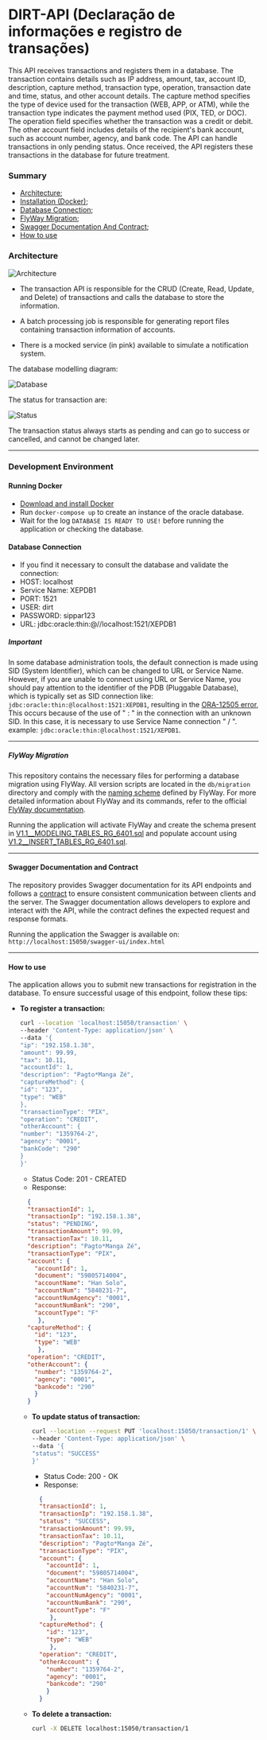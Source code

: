# DIRT-API (Declaração de informações e registro de transações)

This API receives transactions and registers them in a database. The transaction contains details such as IP address,
amount, tax, account ID, description, capture method, transaction type, operation, transaction date and time, status,
and other account details. The capture method specifies the type of device used for the transaction (WEB, APP, or ATM),
while the transaction type indicates the payment method used (PIX, TED, or DOC). The operation field specifies whether
the transaction was a credit or debit. The other account field includes details of the recipient's bank account,
such as account number, agency, and bank code. The API can handle transactions in only pending status. Once received,
the API registers these transactions in the database for future treatment.

### Summary

- [Architecture](#architecture);
- [Installation (Docker)](#running-docker);
- [Database Connection](#database-connection);
- [FlyWay Migration](#flyway-migration);
- [Swagger Documentation And Contract](#swagger-documentation-and-contract);
- [How to use](#how-to-use)

### Architecture

![Architecture](./src/main/resources/images/architecture.png)

- The transaction API is responsible for the CRUD (Create, Read, Update, and Delete) of transactions and calls the
  database to store the information.

- A batch processing job is responsible for generating report files containing transaction information of accounts.

- There is a mocked service (in pink) available to simulate a notification system.

The database modelling diagram:

![Database](./src/main/resources/images/database.png)

The status for transaction are:

![Status](./src/main/resources/images/status.png)

The transaction status always starts as pending and can go to success or cancelled, and cannot be changed later.

---

### Development Environment

#### Running Docker

- [Download and install Docker](https://docs.docker.com/get-docker/)
- Run `docker-compose up` to create an instance of the oracle database.
- Wait for the log `DATABASE IS READY TO USE!` before running the application or checking the database.

#### Database Connection

- If you find it necessary to consult the database and validate the connection:
- HOST: localhost
- Service Name: XEPDB1
- PORT: 1521
- USER: dirt
- PASSWORD: sippar123
- URL: jdbc:oracle:thin:@//localhost:1521/XEPDB1

##### Important

In some database administration tools, the default connection is made using SID (System Identifier), which can be
changed to URL or Service Name. However, if you are unable to connect using URL or Service Name, you should pay
attention to the identifier of the PDB (Pluggable Database), which is typically set as SID connection
like: `jdbc:oracle:thin:@localhost:1521:XEPDB1`, resulting in
the [ORA-12505 error](https://docs.oracle.com/en/database/oracle/oracle-database/19/errmg/ORA-12500.html#GUID-BD6AAC21-3F15-4F70-B3C5-064ADCF5EC51),
This occurs because of the use of " :  " in the connection with an unknown SID. In this case, it is necessary to use
Service Name connection " / ". example: `jdbc:oracle:thin:@localhost:1521/XEPDB1`.

---

##### FlyWay Migration

This repository contains the necessary files for performing a database migration using FlyWay. All version scripts are
located in the `db/migration` directory and comply with
the [naming scheme]((https://flywaydb.org/documentation/migrations#naming)) defined by FlyWay.
For more detailed information about FlyWay and its commands, refer to the
official [FlyWay documentation](https://flywaydb.org/documentation/).

Running the application will activate FlyWay and create the schema present
in [V1.1__MODELING_TABLES_RG_6401.sql](./src/main/resources/db/migration/V1.1__MODELING_TABLES_RG_6401.sql) and populate
account using [V1.2__INSERT_TABLES_RG_6401.sql](./src/main/resources/db/migration/V1.2__INSERT_TABLES_RG_6401.sql).

---

#### Swagger Documentation and Contract

The repository provides Swagger documentation for its API endpoints and follows
a [contract](./src/main/resources/static/dirt-api-contract.yaml) to ensure consistent
communication between clients and the server. The Swagger documentation allows developers to explore and interact with
the API, while the contract defines the expected request and response formats.

Running the application the Swagger is available on: `http://localhost:15050/swagger-ui/index.html`

---

#### How to use

The application allows you to submit new transactions for registration in the database. To ensure successful usage of
this endpoint, follow these tips:

- **To register a transaction:**
    ```sh 
  curl --location 'localhost:15050/transaction' \
    --header 'Content-Type: application/json' \
    --data '{
  "ip": "192.158.1.38",
  "amount": 99.99,
  "tax": 10.11,
  "accountId": 1,
  "description": "Pagto*Manga Zé",
  "captureMethod": {
  "id": "123",
  "type": "WEB"
  },
  "transactionType": "PIX",
  "operation": "CREDIT",
  "otherAccount": {
  "number": "1359764-2",
  "agency": "0001",
  "bankCode": "290"
  }
  }'
    ```
    - Status Code: 201 - CREATED
    - Response:

  ```json
    {
    "transactionId": 1,
    "transactionIp": "192.158.1.38",
    "status": "PENDING",
    "transactionAmount": 99.99,
    "transactionTax": 10.11,
    "description": "Pagto*Manga Zé",
    "transactionType": "PIX",
    "account": {
      "accountId": 1,
      "document": "59805714004",
      "accountName": "Han Solo",
      "accountNum": "5840231-7",
      "accountNumAgency": "0001",
      "accountNumBank": "290",
      "accountType": "F"
       },
    "captureMethod": {
      "id": "123",
      "type": "WEB"
       },
    "operation": "CREDIT",
    "otherAccount": {
      "number": "1359764-2",
      "agency": "0001",
      "bankcode": "290"
      }
    }
  ```
    - **To update status of transaction:**
      ```sh
      curl --location --request PUT 'localhost:15050/transaction/1' \
      --header 'Content-Type: application/json' \
      --data '{
      "status": "SUCCESS"
      }'
      ```
        - Status Code: 200 - OK
        - Response:
      ```json
        {
        "transactionId": 1,
        "transactionIp": "192.158.1.38",
        "status": "SUCCESS",
        "transactionAmount": 99.99,
        "transactionTax": 10.11,
        "description": "Pagto*Manga Zé",
        "transactionType": "PIX",
        "account": {
          "accountId": 1,
          "document": "59805714004",
          "accountName": "Han Solo",
          "accountNum": "5840231-7",
          "accountNumAgency": "0001",
          "accountNumBank": "290",
          "accountType": "F"
           },
        "captureMethod": {
          "id": "123",
          "type": "WEB"
           },
        "operation": "CREDIT",
        "otherAccount": {
          "number": "1359764-2",
          "agency": "0001",
          "bankcode": "290"
          }
        }
      ```

    - **To delete a transaction:**
      ```sh 
      curl -X DELETE localhost:15050/transaction/1
      ```